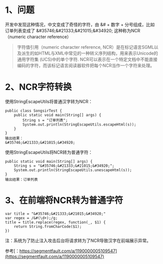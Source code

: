 
# 1、问题
 开发中发现这种情况，中文变成了奇怪的字符，由 &# + 数字 + 分号组成，比如订单列表变成了 \&#35746;\&#21333;\&#21015;\&#34920;
 这种称为NCR（numeric character reference）
>  字符值引用（numeric character reference, NCR）是在标记语言SGML以及派生的如HTML与XML中常见的一种转义序列结构，用来表示Unicode的通用字符集 (UCS)中的单个字符. NCR可以表示在一个特定文档中不能直接编码的字符，而该标记语言阅读器软件把每个NCR当作一个字符来处理。

# 2、NCR字符转换

使用StringEscapeUtils将普通汉字转为NCR：
```
public class SongsirTest {
    public static void main(String[] args) {
        String s = "订单列表";
        System.out.println(StringEscapeUtils.escapeHtml(s));
    }
}
输出结果：
&#35746;&#21333;&#21015;&#34920;
```
使用StringEscapeUtils将NCR转为普通字符：

```
public static void main(String[] args) {
    String s = "&#35746;&#21333;&#21015;&#34920;";
    System.out.println(StringEscapeUtils.unescapeHtml(s));
}
输出结果：订单列表  
```
# 3、在前端将NCR转为普通字符

```
var title = "&#35746;&#21333;&#21015;&#34920;"
var regex = /&#(\d+);/g;
title = title.replace(regex, function(_, $1) {
    return String.fromCharCode($1);
})

```
注：系统为了防止注入攻击后台将请求转为了NCR导致汉字在前端展示异常。

参考[：https://segmentfault.com/a/1190000005109547](https://segmentfault.com/a/1190000005109547)